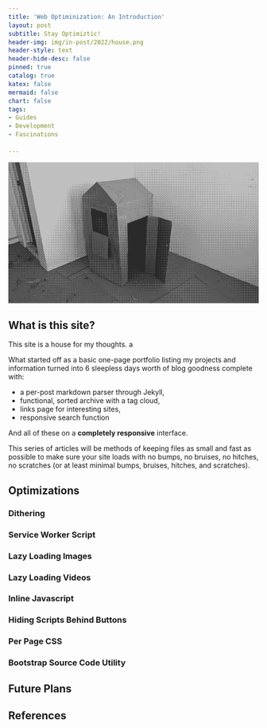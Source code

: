 ```yaml
---
title: 'Web Optiminization: An Introduction'
layout: post
subtitle: Stay Optimiztic!
header-img: img/in-post/2022/house.png
header-style: text
header-hide-desc: false
pinned: true
catalog: true
katex: false
mermaid: false
chart: false
tags:
- Guides
- Development
- Fascinations

---
```

![Cardboard House](/img/in-post/2022/house.png)

## What is this site?

This site is a house for my thoughts. a

What started off as a basic one-page portfolio listing my projects and information turned into 6 sleepless days worth of blog goodness complete with:

* a per-post markdown parser through Jekyll,
* functional, sorted archive with a tag cloud,
* links page for interesting sites,
* responsive search function

And all of these on a **completely responsive** interface.

This series of articles will be methods of keeping files as small and fast as possible to make sure your site loads with no bumps, no bruises, no hitches, no scratches (or at least minimal bumps, bruises, hitches, and scratches).

## Optimizations

### Dithering

### Service Worker Script

### Lazy Loading Images

### Lazy Loading Videos

### Inline Javascript

### Hiding Scripts Behind Buttons

### Per Page CSS

### Bootstrap Source Code Utility

## Future Plans

## References